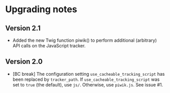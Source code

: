 Upgrading notes
===============

Version 2.1
-----------

* Added the new Twig function piwik() to perform additional (arbitrary) API calls on the JavaScript tracker. 

Version 2.0
-----------

* [BC break] The configuration setting `use_cacheable_tracking_script` has been replaced by `tracker_path`. If `use_cacheable_tracking_script` was set to `true` (the default), use `js/`. Otherwise, use `piwik.js`. See issue #1.
